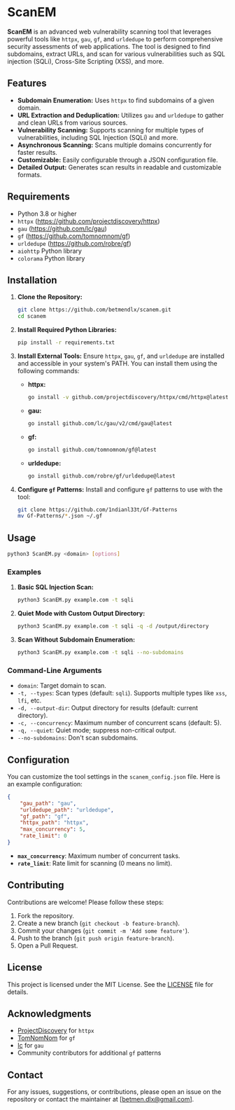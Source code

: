 # ScanEM

**ScanEM** is an advanced web vulnerability scanning tool that leverages powerful tools like `httpx`, `gau`, `gf`, and `urldedupe` to perform comprehensive security assessments of web applications. The tool is designed to find subdomains, extract URLs, and scan for various vulnerabilities such as SQL injection (SQLi), Cross-Site Scripting (XSS), and more.

## Features

- **Subdomain Enumeration:** Uses `httpx` to find subdomains of a given domain.
- **URL Extraction and Deduplication:** Utilizes `gau` and `urldedupe` to gather and clean URLs from various sources.
- **Vulnerability Scanning:** Supports scanning for multiple types of vulnerabilities, including SQL Injection (SQLi) and more.
- **Asynchronous Scanning:** Scans multiple domains concurrently for faster results.
- **Customizable:** Easily configurable through a JSON configuration file.
- **Detailed Output:** Generates scan results in readable and customizable formats.

## Requirements

- Python 3.8 or higher
- `httpx` (https://github.com/projectdiscovery/httpx)
- `gau` (https://github.com/lc/gau)
- `gf` (https://github.com/tomnomnom/gf)
- `urldedupe` (https://github.com/robre/gf)
- `aiohttp` Python library
- `colorama` Python library

## Installation

1. **Clone the Repository:**
   ```bash
   git clone https://github.com/betmendlx/scanem.git
   cd scanem
   ```

2. **Install Required Python Libraries:**
   ```bash
   pip install -r requirements.txt
   ```

3. **Install External Tools:**
   Ensure `httpx`, `gau`, `gf`, and `urldedupe` are installed and accessible in your system's PATH. You can install them using the following commands:

   - **httpx:**
     ```bash
     go install -v github.com/projectdiscovery/httpx/cmd/httpx@latest
     ```
   
   - **gau:**
     ```bash
     go install github.com/lc/gau/v2/cmd/gau@latest
     ```

   - **gf:**
     ```bash
     go install github.com/tomnomnom/gf@latest
     ```

   - **urldedupe:**
     ```bash
     go install github.com/robre/gf/urldedupe@latest
     ```

4. **Configure `gf` Patterns:**
   Install and configure `gf` patterns to use with the tool:
   ```bash
   git clone https://github.com/1ndianl33t/Gf-Patterns
   mv Gf-Patterns/*.json ~/.gf
   ```

## Usage

```bash
python3 ScanEM.py <domain> [options]
```

### Examples

1. **Basic SQL Injection Scan:**
   ```bash
   python3 ScanEM.py example.com -t sqli
   ```

2. **Quiet Mode with Custom Output Directory:**
   ```bash
   python3 ScanEM.py example.com -t sqli -q -d /output/directory
   ```

3. **Scan Without Subdomain Enumeration:**
   ```bash
   python3 ScanEM.py example.com -t sqli --no-subdomains
   ```

### Command-Line Arguments

- `domain`: Target domain to scan.
- `-t, --types`: Scan types (default: `sqli`). Supports multiple types like `xss`, `lfi`, etc.
- `-d, --output-dir`: Output directory for results (default: current directory).
- `-c, --concurrency`: Maximum number of concurrent scans (default: 5).
- `-q, --quiet`: Quiet mode; suppress non-critical output.
- `--no-subdomains`: Don't scan subdomains.

## Configuration

You can customize the tool settings in the `scanem_config.json` file. Here is an example configuration:

```json
{
    "gau_path": "gau",
    "urldedupe_path": "urldedupe",
    "gf_path": "gf",
    "httpx_path": "httpx",
    "max_concurrency": 5,
    "rate_limit": 0
}
```

- **`max_concurrency`**: Maximum number of concurrent tasks.
- **`rate_limit`**: Rate limit for scanning (0 means no limit).

## Contributing

Contributions are welcome! Please follow these steps:

1. Fork the repository.
2. Create a new branch (`git checkout -b feature-branch`).
3. Commit your changes (`git commit -m 'Add some feature'`).
4. Push to the branch (`git push origin feature-branch`).
5. Open a Pull Request.

## License

This project is licensed under the MIT License. See the [LICENSE](LICENSE) file for details.

## Acknowledgments

- [ProjectDiscovery](https://github.com/projectdiscovery) for `httpx`
- [TomNomNom](https://github.com/tomnomnom) for `gf`
- [lc](https://github.com/lc) for `gau`
- Community contributors for additional `gf` patterns

## Contact

For any issues, suggestions, or contributions, please open an issue on the repository or contact the maintainer at [betmen.dlx@gmail.com].
